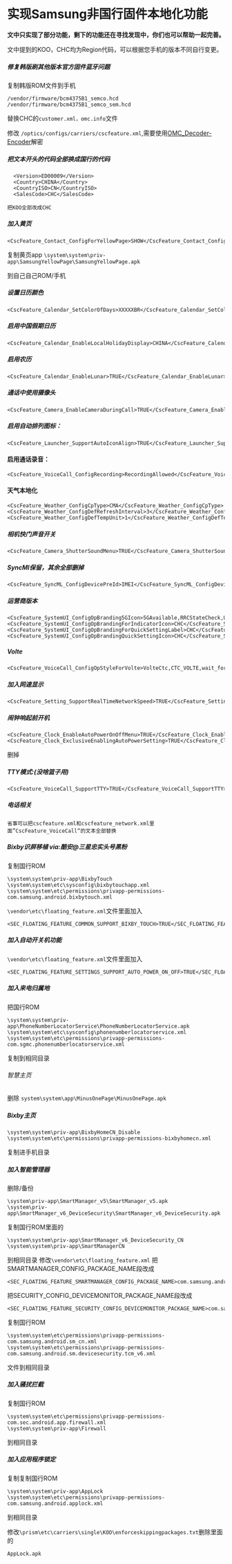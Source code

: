 # 实现Samsung非国行固件本地化功能

**文中只实现了部分功能，剩下的功能还在寻找发现中，你们也可以帮助一起完善。**

文中提到的KOO，CHC均为Region代码，可以根据您手机的版本不同自行变更。
##### 修复韩版刷其他版本官方固件蓝牙问题
复制韩版ROM文件到手机
```
/vendor/firmware/bcm4375B1_semco.hcd
/vendor/firmware/bcm4375B1_semco_sem.hcd
```

替换CHC的`customer.xml，omc.info`文件

修改
`/optics/configs/carriers/cscfeature.xml`,需要使用[OMC_Decoder-Encoder](https://github.com/Yoanf26/OMC_Decoder_Encoder_by_Yoanf26)解密

##### 把文本开头的代码全部换成国行的代码

```
  <Version>ED00009</Version>
  <Country>CHINA</Country>
  <CountryISO>CN</CountryISO>
  <SalesCode>CHC</SalesCode>

```

```
把KOO全部改成CHC
```
##### 加入黄页

```
<CscFeature_Contact_ConfigForYellowPage>SHOW</CscFeature_Contact_ConfigForYellowPage>
```

复制黄页app 
```\system\system\priv-app\SamsungYellowPage\SamsungYellowPage.apk```

到自己自己ROM/手机

##### 设置日历颜色
```
<CscFeature_Calendar_SetColorOfDays>XXXXXBR</CscFeature_Calendar_SetColorOfDays>
```

##### 启用中国假期日历

```
<CscFeature_Calendar_EnableLocalHolidayDisplay>CHINA</CscFeature_Calendar_EnableLocalHolidayDisplay>
```
##### 启用农历

```
<CscFeature_Calendar_EnableLunar>TRUE</CscFeature_Calendar_EnableLunar>
```



##### 通话中使用摄像头

```
<CscFeature_Camera_EnableCameraDuringCall>TRUE</CscFeature_Camera_EnableCameraDuringCall>
```


##### 启用自动排列图标：

```
<CscFeature_Launcher_SupportAutoIconAlign>TRUE</CscFeature_Launcher_SupportAutoIconAlign>
```


#### 启用通话录音：

```
<CscFeature_VoiceCall_ConfigRecording>RecordingAllowed</CscFeature_VoiceCall_ConfigRecording>
```


#### 天气本地化
```
<CscFeature_Weather_ConfigCpType>CMA</CscFeature_Weather_ConfigCpType>
<CscFeature_Weather_ConfigDefRefreshInterval>3</CscFeature_Weather_ConfigDefRefreshInterval>
<CscFeature_Weather_ConfigDefTempUnit>1</CscFeature_Weather_ConfigDefTempUnit>
```

##### 相机快门声音开关

```
<CscFeature_Camera_ShutterSoundMenu>TRUE</CscFeature_Camera_ShutterSoundMenu>
```


##### SyncMl保留，其余全部删掉

```
<CscFeature_SyncML_ConfigDevicePreId>IMEI</CscFeature_SyncML_ConfigDevicePreId>
```


##### 运营商版本

```
<CscFeature_SystemUI_ConfigOpBranding5GIcon>5GAvailable,RRCStateCheck,UseOneShapedIcon,UseDisplayTimer</CscFeature_SystemUI_ConfigOpBranding5GIcon>
<CscFeature_SystemUI_ConfigOpBrandingForIndicatorIcon>CHC</CscFeature_SystemUI_ConfigOpBrandingForIndicatorIcon>
<CscFeature_SystemUI_ConfigOpBrandingForQuickSettingLabel>CHC</CscFeature_SystemUI_ConfigOpBrandingForQuickSettingLabel>
<CscFeature_SystemUI_ConfigOpBrandingQuickSettingIcon>CHC</CscFeature_SystemUI_ConfigOpBrandingQuickSettingIcon>
```

##### Volte

```
<CscFeature_VoiceCall_ConfigOpStyleForVolte>VolteCtc,CTC_VOLTE,wait_for_volte_regi_in_airplane_mode_ctc</CscFeature_VoiceCall_ConfigOpStyleForVolte>
```

##### 加入网速显示

```
<CscFeature_Setting_SupportRealTimeNetworkSpeed>TRUE</CscFeature_Setting_SupportRealTimeNetworkSpeed>
```



##### 闹钟响起前开机

```
<CscFeature_Clock_EnableAutoPowerOnOffMenu>TRUE</CscFeature_Clock_EnableAutoPowerOnOffMenu>
<CscFeature_Clock_ExclusiveEnablingAutoPowerSetting>TRUE</CscFeature_Clock_ExclusiveEnablingAutoPowerSetting>

```

删掉
##### TTY模式:(没啥篮子用)
```
<CscFeature_VoiceCall_SupportTTY>TRUE</CscFeature_VoiceCall_SupportTTY>
```


##### 电话相关

```
省事可以把cscfeature.xml和cscfeature_network.xml里面”CscFeature_VoiceCall“的文本全部替换
```


##### Bixby识屏移植 via:酷安@三星忠实头号黑粉

复制国行ROM
```
\system\system\priv-app\BixbyTouch
\system\system\etc\sysconfig\bixbytouchapp.xml
\system\system\etc\permissions\privapp-permissions-com.samsung.android.bixbytouch.xml
```



`\vendor\etc\floating_feature.xml`文件里面加入
```
<SEC_FLOATING_FEATURE_COMMON_SUPPORT_BIXBY_TOUCH>TRUE</SEC_FLOATING_FEATURE_COMMON_SUPPORT_BIXBY_TOUCH>
```

##### 加入自动开关机功能
`\vendor\etc\floating_feature.xml`文件里面加入
```
<SEC_FLOATING_FEATURE_SETTINGS_SUPPORT_AUTO_POWER_ON_OFF>TRUE</SEC_FLOATING_FEATURE_SETTINGS_SUPPORT_AUTO_POWER_ON_OFF>
```

##### 加入来电归属地
把国行ROM

```
\system\system\priv-app\PhoneNumberLocatorService\PhoneNumberLocatorService.apk
\system\system\etc\sysconfig\phonenumberlocatorservice.xml
\system\system\etc\permissions\privapp-permissions-com.sgmc.phonenumberlocatorservice.xml
```


复制到相同目录

###### 智慧主页

删除
`system\system\app\MinusOnePage\MinusOnePage.apk`

##### Bixby主页
```
\system\system\priv-app\BixbyHomeCN_Disable
\system\system\etc\permissions\privapp-permissions-bixbyhomecn.xml
```
复制进手机目录

##### 加入智能管理器

删除/备份

```
\system\priv-app\SmartManager_v5\SmartManager_v5.apk
\system\priv-app\SmartManager_v6_DeviceSecurity\SmartManager_v6_DeviceSecurity.apk
```
复制国行ROM里面的

```
\system\system\priv-app\SmartManager_v6_DeviceSecurity_CN
\system\system\priv-app\SmartManagerCN
```
到相同目录
修改`\vendor\etc\floating_feature.xml`
把SMARTMANAGER_CONFIG_PACKAGE_NAME段改成

```
<SEC_FLOATING_FEATURE_SMARTMANAGER_CONFIG_PACKAGE_NAME>com.samsung.android.sm_cn</SEC_FLOATING_FEATURE_SMARTMANAGER_CONFIG_PACKAGE_NAME>
```
把SECURITY_CONFIG_DEVICEMONITOR_PACKAGE_NAME段改成
```
<SEC_FLOATING_FEATURE_SECURITY_CONFIG_DEVICEMONITOR_PACKAGE_NAME>com.samsung.android.sm.devicesecurity.tcm</SEC_FLOATING_FEATURE_SECURITY_CONFIG_DEVICEMONITOR_PACKAGE_NAME>
```
复制国行ROM  
```
\system\system\etc\permissions\privapp-permissions-com.samsung.android.sm_cn.xml
\system\system\etc\permissions\privapp-permissions-com.samsung.android.sm.devicesecurity.tcm_v6.xml
```
文件到相同目录


##### 加入骚扰拦截
复制国行ROM
```
\system\system\etc\permissions\privapp-permissions-com.sec.android.app.firewall.xml
\system\system\priv-app\Firewall
```
到相同目录


##### 加入应用程序锁定
复制复制国行ROM

 ```
 \system\system\priv-app\AppLock
 \system\system\etc\permissions\privapp-permissions-com.samsung.android.applock.xml
 ```

到相同目录

修改`\prism\etc\carriers\single\KOO\enforceskippingpackages.txt`删除里面的

```
AppLock.apk
```



